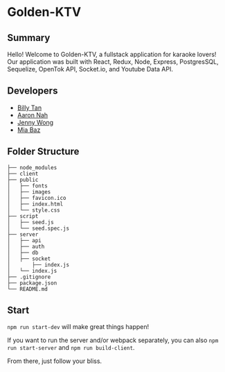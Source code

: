 # Golden-KTV

## Summary

Hello! Welcome to Golden-KTV, a fullstack application for karaoke lovers! Our application was built with React, Redux, Node, Express, PostgresSQL, Sequelize, OpenTok API, Socket.io, and Youtube Data API.

## Developers

- [Billy Tan](https://github.com/cieltan)
- [Aaron Nah](https://github.com/chynh)
- [Jenny Wong](https://github.com/jwong-fs)
- [Mia Baz](https://github.com/bazb0t)


## Folder Structure

```
├── node_modules
├── client
├── public
│   ├── fonts
│   ├── images
│   ├── favicon.ico
│   ├── index.html
│   └── style.css
├── script
│   ├── seed.js
│   └── seed.spec.js
├── server
│   ├── api
│   ├── auth
│   ├── db
│   ├── socket
│       ├── index.js
│   └── index.js
├── .gitignore
├── package.json
└── README.md
```

## Start

`npm run start-dev` will make great things happen!

If you want to run the server and/or webpack separately, you can also `npm run start-server` and `npm run build-client`.

From there, just follow your bliss.
